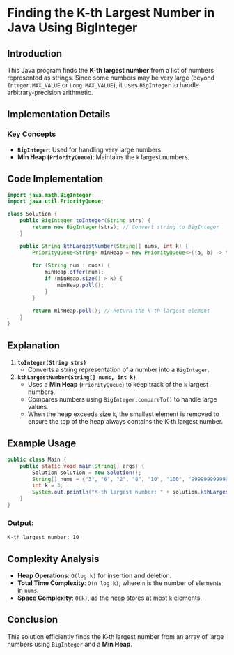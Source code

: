 # Finding the K-th Largest Number in Java Using BigInteger

## Introduction
This Java program finds the **K-th largest number** from a list of numbers represented as strings. Since some numbers may be very large (beyond `Integer.MAX_VALUE` or `Long.MAX_VALUE`), it uses `BigInteger` to handle arbitrary-precision arithmetic.

## Implementation Details
### Key Concepts
- **`BigInteger`**: Used for handling very large numbers.
- **Min Heap (`PriorityQueue`)**: Maintains the `k` largest numbers.

## Code Implementation
```java
import java.math.BigInteger;
import java.util.PriorityQueue;

class Solution {
    public BigInteger toInteger(String strs) {
        return new BigInteger(strs); // Convert string to BigInteger
    }

    public String kthLargestNumber(String[] nums, int k) {
        PriorityQueue<String> minHeap = new PriorityQueue<>((a, b) -> toInteger(a).compareTo(toInteger(b)));
        
        for (String num : nums) {
            minHeap.offer(num);
            if (minHeap.size() > k) {
                minHeap.poll();
            }
        }

        return minHeap.poll(); // Return the k-th largest element
    }
}
```

## Explanation
1. **`toInteger(String strs)`**
   - Converts a string representation of a number into a `BigInteger`.
2. **`kthLargestNumber(String[] nums, int k)`**
   - Uses a **Min Heap** (`PriorityQueue`) to keep track of the `k` largest numbers.
   - Compares numbers using `BigInteger.compareTo()` to handle large values.
   - When the heap exceeds size `k`, the smallest element is removed to ensure the top of the heap always contains the K-th largest number.
   
## Example Usage
```java
public class Main {
    public static void main(String[] args) {
        Solution solution = new Solution();
        String[] nums = {"3", "6", "2", "8", "10", "100", "999999999999999999"};
        int k = 3;
        System.out.println("K-th largest number: " + solution.kthLargestNumber(nums, k));
    }
}
```
### **Output:**
```
K-th largest number: 10
```

## Complexity Analysis
- **Heap Operations**: `O(log k)` for insertion and deletion.
- **Total Time Complexity**: `O(n log k)`, where `n` is the number of elements in `nums`.
- **Space Complexity**: `O(k)`, as the heap stores at most `k` elements.

## Conclusion
This solution efficiently finds the K-th largest number from an array of large numbers using `BigInteger` and a **Min Heap**.

